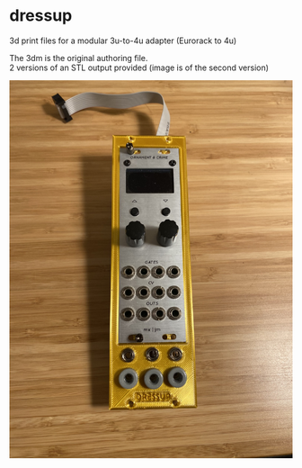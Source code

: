 # dressup
3d print files for a modular 3u-to-4u adapter (Eurorack to 4u)

The 3dm is the original authoring file.  
2 versions of an STL output provided (image is of the second version)  

![Image](images/IMG_4779.JPEG)
